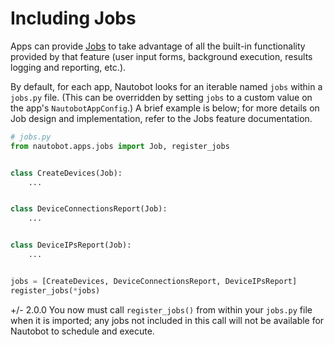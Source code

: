 # Including Jobs

Apps can provide [Jobs](../../../../user-guide/platform-functionality/jobs/index.md) to take advantage of all the built-in functionality provided by that feature (user input forms, background execution, results logging and reporting, etc.).

By default, for each app, Nautobot looks for an iterable named `jobs` within a `jobs.py` file. (This can be overridden by setting `jobs` to a custom value on the app's `NautobotAppConfig`.) A brief example is below; for more details on Job design and implementation, refer to the Jobs feature documentation.

```python
# jobs.py
from nautobot.apps.jobs import Job, register_jobs


class CreateDevices(Job):
    ...


class DeviceConnectionsReport(Job):
    ...


class DeviceIPsReport(Job):
    ...


jobs = [CreateDevices, DeviceConnectionsReport, DeviceIPsReport]
register_jobs(*jobs)
```

+/- 2.0.0
    You now must call `register_jobs()` from within your `jobs.py` file when it is imported; any jobs not included in this call will not be available for Nautobot to schedule and execute.
